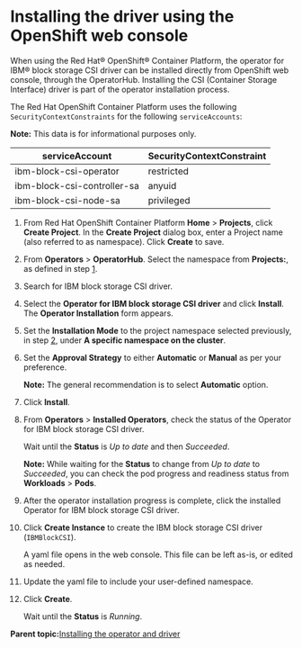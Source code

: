 # Installing the driver using the OpenShift web console

When using the Red Hat® OpenShift® Container Platform, the operator for IBM® block storage CSI driver can be installed directly from OpenShift web console, through the OperatorHub. Installing the CSI \(Container Storage Interface\) driver is part of the operator installation process.

The Red Hat OpenShift Container Platform uses the following `SecurityContextConstraints` for the following `serviceAccounts`:

**Note:** This data is for informational purposes only.

|serviceAccount|SecurityContextConstraint|
|--------------|-------------------------|
|ibm-block-csi-operator|restricted|
|ibm-block-csi-controller-sa|anyuid|
|ibm-block-csi-node-sa|privileged|

1.  From Red Hat OpenShift Container Platform **Home** \> **Projects**, click **Create Project**. In the **Create Project** dialog box, enter a Project name \(also referred to as namespace\). Click **Create** to save.

2.  From **Operators** \> **OperatorHub**. Select the namespace from **Projects:<namespace>**, as defined in step [1](#create_namespace).

3.  Search for IBM block storage CSI driver.

4.  Select the **Operator for IBM block storage CSI driver** and click **Install**.<br />The **Operator Installation** form appears.

5.  Set the **Installation Mode** to the project namespace selected previously, in step [2](#project_define), under **A specific namespace on the cluster**.

6.  Set the **Approval Strategy** to either **Automatic** or **Manual** as per your preference.

    **Note:** The general recommendation is to select **Automatic** option.

7.  Click **Install**.

8.  From **Operators** \> **Installed Operators**, check the status of the Operator for IBM block storage CSI driver.

    Wait until the **Status** is _Up to date_ and then _Succeeded_.

    **Note:** While waiting for the **Status** to change from _Up to date_ to _Succeeded_, you can check the pod progress and readiness status from **Workloads** \> **Pods**.

9.  After the operator installation progress is complete, click the installed Operator for IBM block storage CSI driver.

10. Click **Create Instance** to create the IBM block storage CSI driver (`IBMBlockCSI`).

    A yaml file opens in the web console. This file can be left as-is, or edited as needed.

11. Update the yaml file to include your user-defined namespace.

12. Click **Create**.

    Wait until the **Status** is _Running_.


**Parent topic:**[Installing the operator and driver](csi_ug_install_operator.md)

